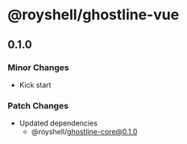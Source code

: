 # @royshell/ghostline-vue

## 0.1.0

### Minor Changes

- Kick start

### Patch Changes

- Updated dependencies
  - @royshell/ghostline-core@0.1.0
